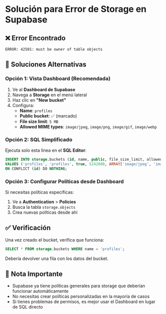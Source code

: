 # Solución para Error de Storage en Supabase

## ❌ Error Encontrado
```
ERROR: 42501: must be owner of table objects
```

## 🔧 Soluciones Alternativas

### Opción 1: Vista Dashboard (Recomendada)
1. Ve al **Dashboard de Supabase**
2. Navega a **Storage** en el menú lateral
3. Haz clic en **"New bucket"**
4. Configura:
   - **Name**: `profiles`
   - **Public bucket**: ✅ (marcado)
   - **File size limit**: `5 MB`
   - **Allowed MIME types**: `image/jpeg`, `image/png`, `image/gif`, `image/webp`

### Opción 2: SQL Simplificado
Ejecuta solo esta línea en el **SQL Editor**:

```sql
INSERT INTO storage.buckets (id, name, public, file_size_limit, allowed_mime_types)
VALUES ('profiles', 'profiles', true, 5242880, ARRAY['image/jpeg', 'image/png', 'image/gif', 'image/webp'])
ON CONFLICT (id) DO NOTHING;
```

### Opción 3: Configurar Políticas desde Dashboard
Si necesitas políticas específicas:

1. Ve a **Authentication** > **Policies**
2. Busca la tabla `storage.objects`
3. Crea nuevas políticas desde ahí

## ✅ Verificación
Una vez creado el bucket, verifica que funciona:

```sql
SELECT * FROM storage.buckets WHERE name = 'profiles';
```

Debería devolver una fila con los datos del bucket.

## 🚨 Nota Importante
- Supabase ya tiene políticas generales para storage que deberían funcionar automáticamente
- No necesitas crear políticas personalizadas en la mayoría de casos
- Si tienes problemas de permisos, es mejor usar el Dashboard en lugar de SQL directo

